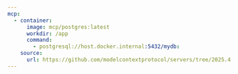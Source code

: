 ```yaml
---
mcp:
  - container:
      image: mcp/postgres:latest
      workdir: /app
      command:
        - postgresql://host.docker.internal:5432/mydb:
    source:
      url: https://github.com/modelcontextprotocol/servers/tree/2025.4.6
---
```

